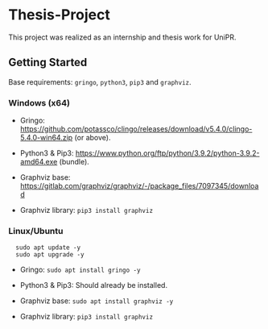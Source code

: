 # Thesis-Project
This project was realized as an internship and thesis work for UniPR.

## Getting Started ##
Base requirements: `gringo`, `python3`, `pip3` and `graphviz`.

### Windows (x64) ###
- Gringo: https://github.com/potassco/clingo/releases/download/v5.4.0/clingo-5.4.0-win64.zip (or above).
- Python3 & Pip3: https://www.python.org/ftp/python/3.9.2/python-3.9.2-amd64.exe (bundle).

- Graphviz base: https://gitlab.com/graphviz/graphviz/-/package_files/7097345/download
- Graphviz library: `pip3 install graphviz`

### Linux/Ubuntu ###
```
  sudo apt update -y
  sudo apt upgrade -y
```
- Gringo: `sudo apt install gringo -y`
- Python3 & Pip3: Should already be installed.

- Graphviz base: `sudo apt install graphviz -y`
- Graphviz library: `pip3 install graphviz`
